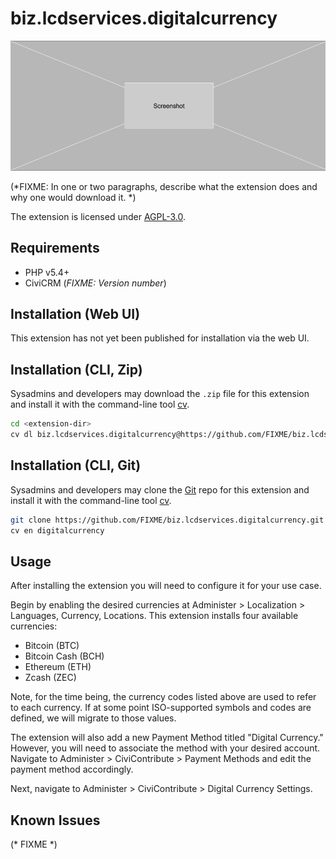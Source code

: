# biz.lcdservices.digitalcurrency

![Screenshot](/images/screenshot.png)

(*FIXME: In one or two paragraphs, describe what the extension does and why one would download it. *)

The extension is licensed under [AGPL-3.0](LICENSE.txt).

## Requirements

* PHP v5.4+
* CiviCRM (*FIXME: Version number*)

## Installation (Web UI)

This extension has not yet been published for installation via the web UI.

## Installation (CLI, Zip)

Sysadmins and developers may download the `.zip` file for this extension and
install it with the command-line tool [cv](https://github.com/civicrm/cv).

```bash
cd <extension-dir>
cv dl biz.lcdservices.digitalcurrency@https://github.com/FIXME/biz.lcdservices.digitalcurrency/archive/master.zip
```

## Installation (CLI, Git)

Sysadmins and developers may clone the [Git](https://en.wikipedia.org/wiki/Git) repo for this extension and
install it with the command-line tool [cv](https://github.com/civicrm/cv).

```bash
git clone https://github.com/FIXME/biz.lcdservices.digitalcurrency.git
cv en digitalcurrency
```

## Usage

After installing the extension you will need to configure it for your use case.

Begin by enabling the desired currencies at Administer > Localization > Languages, Currency, Locations. This extension installs four available currencies:

* Bitcoin (BTC)
* Bitcoin Cash (BCH)
* Ethereum (ETH)
* Zcash (ZEC)

Note, for the time being, the currency codes listed above are used to refer to each currency. If at some point ISO-supported symbols and codes are defined, we will migrate to those values.

The extension will also add a new Payment Method titled "Digital Currency." However, you will need to associate the method with your desired account. Navigate to Administer > CiviContribute > Payment Methods and edit the payment method accordingly.

Next, navigate to Administer > CiviContribute > Digital Currency Settings. 

## Known Issues

(* FIXME *)
